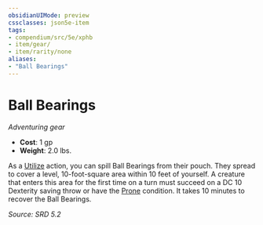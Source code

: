 ```yaml
---
obsidianUIMode: preview
cssclasses: json5e-item
tags:
- compendium/src/5e/xphb
- item/gear/
- item/rarity/none
aliases: 
- "Ball Bearings"
---
```

# Ball Bearings
*Adventuring gear*  

- **Cost**: 1 gp
- **Weight**: 2.0 lbs.

As a [Utilize](actions.md#Utilize) action, you can spill Ball Bearings from their pouch. They spread to cover a level, 10-foot-square area within 10 feet of yourself. A creature that enters this area for the first time on a turn must succeed on a DC 10 Dexterity saving throw or have the [Prone](conditions.md#Prone) condition. It takes 10 minutes to recover the Ball Bearings.

*Source: SRD 5.2*